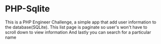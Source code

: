 # PHP-Sqlite
This is a PHP Engineer Challenge, a simple app that add user information to the database(SQLite).
This list page is paginate so user's won't have to scroll down to view information
And lastly you can search for a particular name
